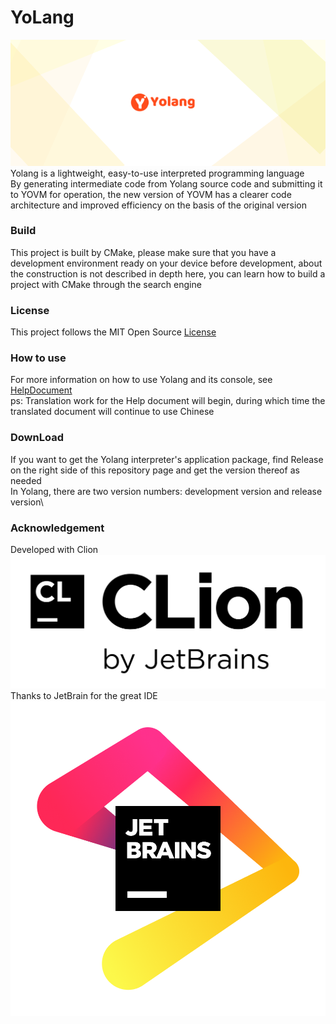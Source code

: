 # YoLang

![yopic.png](yopic.png)
Yolang is a lightweight, easy-to-use interpreted programming language <br>
By generating intermediate code from Yolang source code and submitting it to YOVM for operation, the new version of YOVM has a clearer code architecture and improved efficiency on the basis of the original version

### Build

This project is built by CMake, please make sure that you have a development environment ready on your device before development, about the construction is not described in depth here, you can learn how to build a project with CMake through the search engine

### License

This project follows the MIT Open Source [License](LICENSE)

### How to use

For more information on how to use Yolang and its console, see [HelpDocument](docs/usehelp.md)\
ps: Translation work for the Help document will begin, during which time the translated document will continue to use Chinese

### DownLoad

If you want to get the Yolang interpreter's application package, find Release on the right side of this repository page and get the version thereof as needed\
In Yolang, there are two version numbers: development version and release version\

### Acknowledgement

Developed with Clion ![clion.png](clion.png) <br>
Thanks to JetBrain for the great IDE ![jb.png](jb.png)
